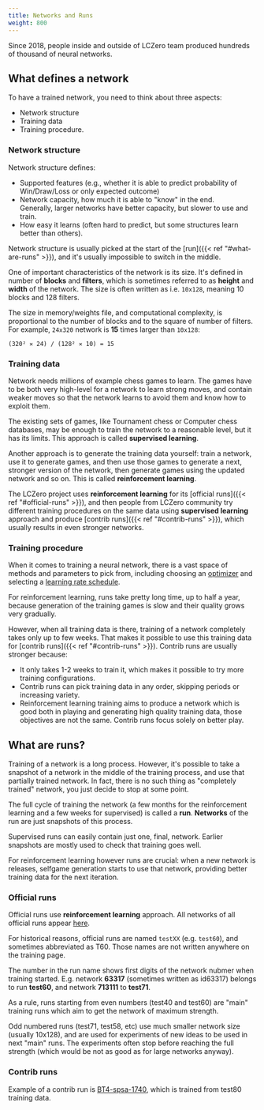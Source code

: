 ```yaml
---
title: Networks and Runs
weight: 800
---
```


Since 2018, people inside and outside of LCZero team produced hundreds of thousand of neural networks.

## What defines a network

To have a trained network, you need to think about three aspects:
* Network structure
* Training data
* Training procedure.

### Network structure

Network structure defines:

* Supported features (e.g., whether it is able to predict probability of Win/Draw/Loss or only expected outcome)
* Network capacity, how much it is able to "know" in the end.  
  Generally, larger networks have better capacity, but slower to use and train.
* How easy it learns (often hard to predict, but some structures learn better than others).

Network structure is usually picked at the start of the [run]({{< ref "#what-are-runs" >}}), and it's usually impossible to switch in the middle.

One of important characteristics of the network is its size. It's defined in number of **blocks** and **filters**, which is sometimes referred to as **height** and **width** of the network. The size is often written as i.e. `10x128`, meaning 10 blocks and 128 filters.

The size in memory/weights file, and computational complexity, is proportional to the number of blocks and to the square of number of filters. For example, `24x320` network is **15** times larger than `10x128`:
```
(320² ✕ 24) / (128² ✕ 10) = 15
```

### Training data

Network needs millions of example chess games to learn.
The games have to be both very high-level for a network to learn strong moves, and contain weaker moves so that the network learns to avoid them and know how to exploit them.

The existing sets of games, like Tournament chess or Computer chess databases, may be enough to train the network to a reasonable level, but it has its limits. This approach is called **supervised learning**.

Another approach is to generate the training data yourself: train a network, use it to generate games, and then use those games to generate a next, stronger version of the network, then generate games using the updated network and so on. This is called **reinforcement learning**.

The LCZero project uses **reinforcement learning** for its [official runs]({{< ref "#official-runs" >}}), and then people from LCZero community try different training procedures on the same data using **supervised learning** approach and produce [contrib runs]({{< ref "#contrib-runs" >}}), which usually results in even stronger networks.

### Training procedure

When it comes to training a neural network, there is a vast space of methods and parameters to pick from, including choosing an [optimizer](https://en.wikipedia.org/wiki/Stochastic_gradient_descent#Extensions_and_variants) and selecting a [learning rate schedule](https://en.wikipedia.org/wiki/Learning_rate#Learning_rate_schedule).

For reinforcement learning, runs take pretty long time, up to half a year, because generation of the training games is slow and their quality grows very gradually.

However, when all training data is there, training of a network completely takes only up to few weeks.
That makes it possible to use this training data for [contrib runs]({{< ref "#contrib-runs" >}}).
Contrib runs are usually stronger because:
* It only takes 1-2 weeks to train it, which makes it possible to try more training configurations.
* Contrib runs can pick training data in any order, skipping periods or increasing variety.
* Reinforcement learning training aims to produce a network which is good both in playing and generating high quality training data, those objectives are not the same.
  Contrib runs focus solely on better play.

## What are runs?

Training of a network is a long process.
However, it's possible to take a snapshot of a network in the middle of the training process, and use that partially trained network.
In fact, there is no such thing as "completely trained" network, you just decide to stop at some point.

The full cycle of training the network (a few months for the reinforcement learning and a few weeks for supervised) is called a **run**.
**Networks** of the run are just snapshots of this process.

Supervised runs can easily contain just one, final, network. Earlier snapshots are mostly used to check that training goes well.

For reinforcement learning however runs are crucial: when a new network is releases, selfgame generation starts to use that network, providing better training data for the next iteration.

### Official runs

Official runs use **reinforcement learning** approach. All networks of all official runs appear [here](https://training.lczero.org/networks/?show_all=0).

For historical reasons, official runs are named `testXX` (e.g. `test60`), and sometimes abbreviated as T60. Those names are not written anywhere on the training page.

The number in the run name shows first digits of the network nubmer when training started. E.g. network **63317** (sometimes written as id63317) belongs to run **test60**, and network **713111** to **test71**.

As a rule, runs starting from even numbers (test40 and test60) are "main" training runs which aim to get the network of maximum strength.

Odd numbered runs (test71, test58, etc) use much smaller network size (usually 10x128), and are used for experiments of new ideas to be used in next "main" runs. The experiments often stop before reaching the full strength (which would be not as good as for large networks anyway).

### Contrib runs

Example of a contrib run is [BT4-spsa-1740](https://storage.lczero.org/files/networks-contrib/big-transformers/BT4-1740.pb.gz), which is trained from test80 training data.
